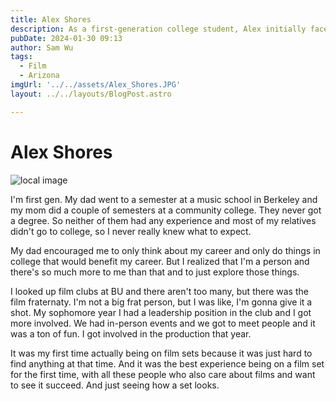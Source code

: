 ```yaml
---
title: Alex Shores
description: As a first-generation college student, Alex initially faced pressure to focus solely on their career from parents without college degrees, but later discovered a passion for film production at BU. 
pubDate: 2024-01-30 09:13
author: Sam Wu
tags:
  - Film
  - Arizona
imgUrl: '../../assets/Alex_Shores.JPG'
layout: ../../layouts/BlogPost.astro

---
```

# Alex Shores

![local image](../../assets/Alex_Shores.JPG)

I'm first gen. My dad went to a semester at a music school in Berkeley and my mom did a couple of semesters at a community college. They never got a degree. So neither of them had any experience and most of my relatives didn't go to college, so I never really knew what to expect.

My dad encouraged me to only think about my career and only do things in college that would benefit my career. But I realized that I'm a person and there's so much more to me than that and to just explore those things. 

I looked up film clubs at BU and there aren't too many, but there was the film fraternaty. I'm not a big frat person, but I was like, I'm gonna give it a shot. My sophomore year I had a leadership position in the club and I got more involved. We had  in-person events and we got to meet people and it was a ton of fun. I got involved in the production that year. 

It was my first time actually being on film sets because it was just hard to find anything at that time. And it was the best experience being on a film set for the first time, with all these people who also care about films and want to see it succeed. And just seeing how a set looks.

